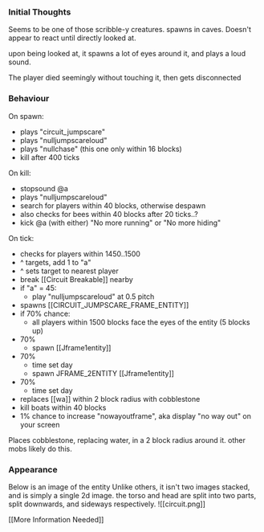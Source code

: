 ### Initial Thoughts

Seems to be one of those scribble-y creatures. spawns in caves.
Doesn't appear to react until directly looked at.

upon being looked at, it spawns a lot of eyes around it, and plays a loud sound.


The player died seemingly without touching it, then gets disconnected

### Behaviour

On spawn:
- plays "circuit_jumpscare"
- plays "nulljumpscareloud"
- plays "nullchase" (this one only within 16 blocks)
- kill after 400 ticks

On kill:
- stopsound @a
- plays "nulljumpscareloud"
- search for players within 40 blocks, otherwise despawn
- also checks for bees within 40 blocks after 20 ticks..?
- kick @a (with either) "No more running" or "No more hiding"

On tick:
- checks for players within 1450..1500
- ^ targets, add 1 to "a"
- ^ sets target to nearest player
- break [[Circuit Breakable]] nearby
- if "a" = 45:
	- play "nulljumpscareloud" at 0.5 pitch
- spawns [[CIRCUIT_JUMPSCARE_FRAME_ENTITY]]
- if 70% chance:
	- all players within 1500 blocks face the eyes of the entity (5 blocks up)
- 70%
	- spawn [[Jframe1entity]]
- 70%
	- time set day
	- spawn JFRAME_2ENTITY [[Jframe1entity]]
- 70%
	- time set day
- replaces [[wa]] within 2 block radius with cobblestone
- kill boats within 40 blocks
- 1% chance to increase "nowayoutframe", aka display "no way out" on your screen



Places cobblestone, replacing water, in a 2 block radius around it. other mobs likely do this.
### Appearance
Below is an image of the entity
Unlike others, it isn't two images stacked, and is simply a single 2d image. the torso and head are split into two parts, split downwards, and sideways respectively.
![[circuit.png]]

[[More Information Needed]]